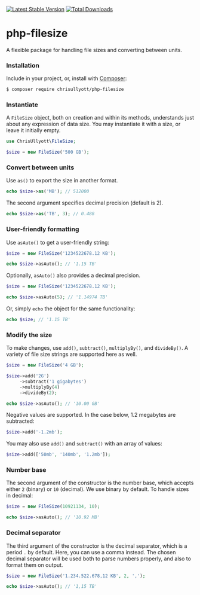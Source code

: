 [![Latest Stable Version](https://poser.pugx.org/chrisullyott/php-filesize/v/stable)](https://packagist.org/packages/chrisullyott/php-filesize)
[![Total Downloads](https://poser.pugx.org/chrisullyott/php-filesize/downloads)](https://packagist.org/packages/chrisullyott/php-filesize)

# php-filesize

A flexible package for handling file sizes and converting between units.

### Installation

Include in your project, or, install with [Composer](https://getcomposer.org/):

```bash
$ composer require chrisullyott/php-filesize
```

### Instantiate

A `FileSize` object, both on creation and within its methods, understands just about any expression of data size. You may instantiate it with a size, or leave it initially empty.

```php
use ChrisUllyott\FileSize;

$size = new FileSize('500 GB');
```

### Convert between units

Use `as()` to export the size in another format.

```php
echo $size->as('MB'); // 512000
```

The second argument specifies decimal precision (default is 2).

```php
echo $size->as('TB', 3); // 0.488
```

### User-friendly formatting

Use `asAuto()` to get a user-friendly string:

```php
$size = new FileSize('1234522678.12 KB');

echo $size->asAuto(); // '1.15 TB'
```

Optionally, `asAuto()` also provides a decimal precision.

```php
$size = new FileSize('1234522678.12 KB');

echo $size->asAuto(5); // '1.14974 TB'
```

Or, simply `echo` the object for the same functionality:

```php
echo $size; // '1.15 TB'
```

### Modify the size

To make changes, use `add()`, `subtract()`, `multiplyBy()`, and `divideBy()`. A variety of file size strings are supported here as well.

```php
$size = new FileSize('4 GB');

$size->add('2G')
     ->subtract('1 gigabytes')
     ->multiplyBy(4)
     ->divideBy(2);

echo $size->asAuto(); // '10.00 GB'
```

Negative values are supported. In the case below, 1.2 megabytes are subtracted:

```php
$size->add('-1.2mb');
```

You may also use `add()` and `subtract()` with an array of values:

```php
$size->add(['50mb', '140mb', '1.2mb']);
```

### Number base

The second argument of the constructor is the number base, which accepts either `2` (binary) or `10` (decimal). We use binary by default. To handle sizes in decimal:

```php
$size = new FileSize(10921134, 10);

echo $size->asAuto(); // '10.92 MB'
```

### Decimal separator

The third argument of the constructor is the decimal separator, which is a period `.` by default. Here, you can use a comma instead. The chosen decimal separator will be used both to parse numbers properly, and also to format them on output.

```php
$size = new FileSize('1.234.522.678,12 KB', 2, ',');

echo $size->asAuto(); // '1,15 TB'
```
